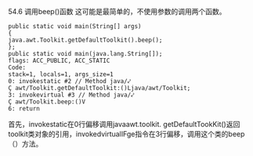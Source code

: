 54.6  调用beep()函数
这可能是最简单的，不使用参数的调用两个函数。


    public static void main(String[] args)
    {
    java.awt.Toolkit.getDefaultToolkit().beep();
    };
    public static void main(java.lang.String[]);
    flags: ACC_PUBLIC, ACC_STATIC
    Code:
    stack=1, locals=1, args_size=1
    0: invokestatic #2 // Method java/⤦
    Ç awt/Toolkit.getDefaultToolkit:()Ljava/awt/Toolkit;
    3: invokevirtual #3 // Method java/⤦
    Ç awt/Toolkit.beep:()V
    6: return


首先，invokestatic在0行偏移调用javaawt.toolkit. getDefaultTookKit()返回toolkit类对象的引用，invokedvirtualIFge指令在3行偏移，调用这个类的beep（）方法。

